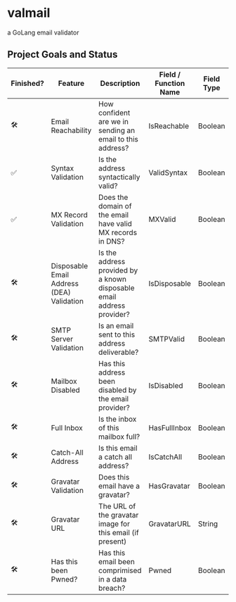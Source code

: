 # valmail
a GoLang email validator

## Project Goals and Status

| Finished? | Feature | Description | Field / Function Name | Field Type |
|---|---|---|---|---|
| 🛠️ | Email Reachability | How confident are we in sending an email to this address? | IsReachable | Boolean |
| ✅ | Syntax Validation | Is the address syntactically valid? | ValidSyntax | Boolean |
| ✅ | MX Record Validation | Does the domain of the email have valid MX records in DNS? | MXValid | Boolean |
| 🛠️ | Disposable Email Address (DEA) Validation | Is the address provided by a known disposable email address provider? | IsDisposable | Boolean |
| 🛠️ | SMTP Server Validation | Is an email sent to this address deliverable? | SMTPValid | Boolean |
| 🛠️ | Mailbox Disabled | Has this address been disabled by the email provider? | IsDisabled | Boolean |
| 🛠️ | Full Inbox | Is the inbox of this mailbox full? | HasFullInbox | Boolean |
| 🛠️ | Catch-All Address | Is this email a catch all address? | IsCatchAll | Boolean |
| 🛠️ | Gravatar Validation | Does this email have a gravatar? | HasGravatar | Boolean |
| 🛠️ | Gravatar URL | The URL of the gravatar image for this email (if present) | GravatarURL | String |
| 🛠️ | Has this been Pwned? | Has this email been comprimised in a data breach? | Pwned | Boolean |